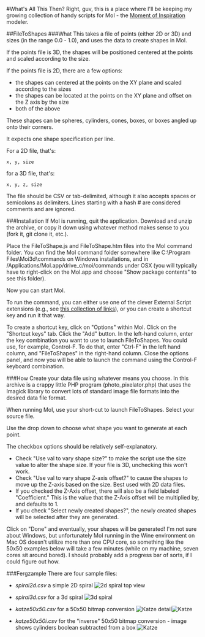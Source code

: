 #What's All This Then?
Right, guv, this is a place where I'll be keeping my growing collection of handy scripts for MoI - the [Moment of Inspiration](http://www.moi3d.com) modeler.

##FileToShapes
###What
This takes a file of points (either 2D or 3D) and sizes (in the range 0.0 - 1.0), and uses the data to create shapes in MoI.

If the points file is 3D, the shapes will be positioned centered at the points and scaled according to the size.

If the points file is 2D, there are a few options:

* the shapes can centered at the points on the XY plane and scaled according to the sizes
* the shapes can be located at the points on the XY plane and offset on the Z axis by the size
* both of the above

These shapes can be spheres, cylinders, cones, boxes, or boxes angled up onto their corners.

It expects one shape specification per line.

For a 2D file, that's:

    x, y, size

for a 3D file, that's:

    x, y, z, size

The file should be CSV or tab-delimited, although it also accepts spaces or semicolons as delimiters. Lines starting with a hash # are considered comments and are ignored.

###Installation
If MoI is running, quit the application.
Download and unzip the archive, or copy it down using whatever method makes sense to you (fork it, git clone it, etc.).

Place the FileToShape.js and FileToShape.htm files into the MoI command folder.
You can find the MoI command folder somewhere like C:\Program Files\Moi3d\commands on Windows installations, and in /Applications/MoI.app/drive_c/moi/commands under OSX (you will typically have to right-click on the MoI.app and choose "Show package contents" to see this folder).

Now you can start MoI.

To run the command, you can either use one of the clever External Script extensions (e.g., see [this collection of links](http://kyticka.webzdarma.cz/3d/moi/#PluginGallery)), or you can create a shortcut key and run it that way.

To create a shortcut key, click on "Options" within MoI. Click on the
"Shortcut keys" tab. Click the "Add" button. In the left-hand column, enter the key combination you want to use to launch FileToShapes. You could use, for example, Control-F. To do that, enter "Ctrl-F" in the left hand column, and "FileToShapes" in the right-hand column. Close the options panel, and now you will be able to launch the command using the Control-F keyboard combination.

###How
Create your data file using whatever means you choose. In this archive is a crappy little PHP program (photo_pixelator.php) that uses the Imagick library to convert lots of standard image file formats into the desired data file format.

When running MoI, use your short-cut to launch FileToShapes. Select your source file.

Use the drop down to choose what shape you want to generate at each point.

The checkbox options should be relatively self-explanatory.

* Check "Use val to vary shape size?" to make the script use the size value to alter the shape size. If your file is 3D, unchecking this won't work.
* Check "Use val to vary shape Z-axis offset?" to cause the shapes to move up the Z-axis based on the size. Best used with 2D data files.
* If you checked the Z-Axis offset, there will also be a field labeled "Coefficient." This is the value that the Z-Axis offset will be multiplied by, and defaults to 1.
* If you check "Select newly created shapes?", the newly created shapes will be selected after they are generated.

Click on "Done" and eventually, your shapes will be generated! I'm not sure about Windows, but unfortunately MoI running in the Wine environment on Mac OS doesn't utilize more than one CPU core, so something like the 50x50 examples below will take a few minutes (while on my machine, seven cores sit around bored). I should probably add a progress bar of sorts, if I could figure out how.

###Fergzample
There are four sample files:

* *spiral2d.csv* a simple 2D spiral ![2d spiral top view](http://fogbound.net/moi/spiral.png)
* *spiral3d.csv* for a 3d spiral ![3d spiral](http://fogbound.net/moi/spiral3d.png)

* *katze50x50.csv* for a 50x50 bitmap conversion ![Katze detail](http://fogbound.net/moi/katze_cones.png)![Katze](http://fogbound.net/moi/katze_cones2.png)

* *katze50x50i.csv* for the "inverse" 50x50 bitmap conversion - image shows cylinders boolean subtracted from a box ![Katze](http://fogbound.net/moi/katze_punchout.png)

